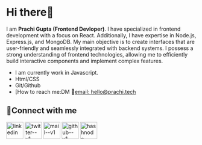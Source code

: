 # Hi there👋

I am **Prachi Gupta (Frontend Devloper)**. I have specialized in frontend development with a focus on React. Additionally, I have expertise in Node.js, Express.js, and MongoDB. My main objective is to create interfaces that are user-friendly and seamlessly integrated with backend systems. I possess a strong understanding of frontend technologies, allowing me to efficiently build interactive components and implement complex features.  
* I am currently work in Javascript.
* Html/CSS
* Git/Github
* [How to reach me:DM 📱[email: hello@prachi.tech](hello@prachi.tech)

## 🤝Connect with me
[<img width="45" height="45" src="https://img.icons8.com/fluency/45/linkedin.png" alt="linkedin"/>](https://www.linkedin.com/in/prachiguptadev/) [<img width="45" height="45" src="https://img.icons8.com/color/45/twitter--v1.png" alt="twitter--v1"/>](https://twitter.com/prachiguptadev) [<img  width="45"  height="45"  src="https://img.icons8.com/fluency/48/mail--v1.png"  alt="mail--v1"/>](mailto:hello@prachi.tech) [<img width="45" height="45" src="https://img.icons8.com/color-glass/48/github--v1.png" alt="github--v1"/>](https://github.com/prachiguptadev) [<img width="45" height="45" src="https://img.icons8.com/color/48/hashnode.png" alt="hashnode"/>](https://blog.prachi.tech/)
